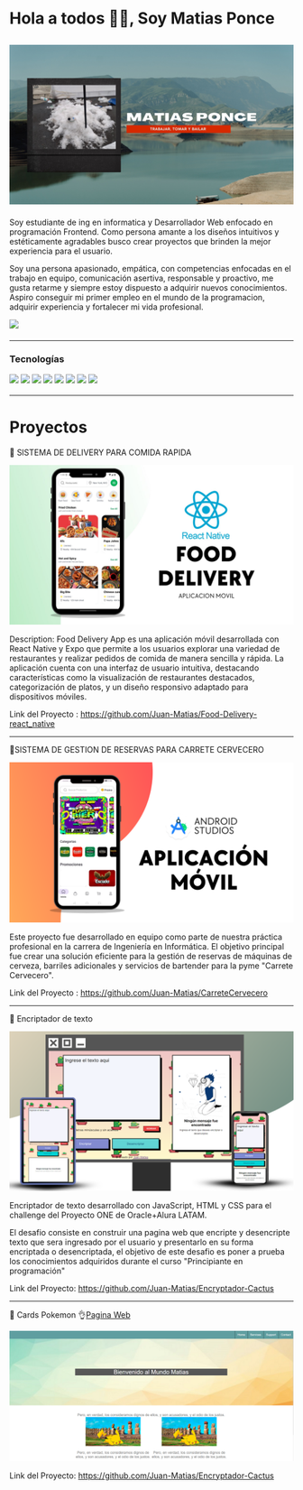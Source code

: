 # Hola a todos 👋🏻, Soy Matias Ponce
![cover](https://github.com/Juan-Matias/Juan-Matias/blob/9f8341f76069af97dee3822c087ac6c71d4dd15f/Matias%20Ponce.jpg)
---
Soy estudiante de ing en informatica y Desarrollador Web enfocado en programación Frontend. Como persona amante a los diseños intuitivos y estéticamente agradables busco crear proyectos que brinden la mejor experiencia para el usuario.

Soy una persona apasionado, empática, con competencias enfocadas en el trabajo en equipo, comunicación asertiva, responsable y proactivo, me gusta retarme y siempre estoy dispuesto a adquirir nuevos conocimientos. Aspiro conseguir mi primer empleo en el mundo de la programacion, adquirir experiencia y fortalecer mi vida profesional.  

<p>
  <a href="https://www.linkedin.com/in/matias-ponce-figueroa-813b1a14a/"><img src="https://img.shields.io/badge/Linkedin-%231572B6.svg?style=for-the-badge&logo=Linkedin&logoColor=white" style="margin-bottom: 4px;" height="30px" target="_blank"></a>
</p>

---

### Tecnologías

<p>
<img src="https://img.shields.io/badge/java-%23ED8B00.svg?style=for-the-badge&logo=java&logoColor=white" style="margin-bottom: 4px;" height="30px">
<img src="https://img.shields.io/badge/javascript-%23323330.svg?style=for-the-badge&logo=javascript&logoColor=%23F7DF1E" style="margin-bottom: 4px;" height="30px">
<img src="https://img.shields.io/badge/html5-%23E34F26.svg?style=for-the-badge&logo=html5&logoColor=white" style="margin-bottom: 4px;" height="30px">
<img src="https://img.shields.io/badge/css3-%231572B6.svg?style=for-the-badge&logo=css3&logoColor=white" style="margin-bottom: 4px;" height="30px">
<img src="https://img.shields.io/badge/git-%23F05033.svg?style=for-the-badge&logo=git&logoColor=white" style="margin-bottom: 4px;" height="30px">
<img src="https://img.shields.io/badge/github-%23323330.svg?style=for-the-badge&logo=github&logoColor=white" style="margin-bottom: 4px;" height="30px">
<img src="https://img.shields.io/badge/mysql-%2300f.svg?style=for-the-badge&logo=mysql&logoColor=white" style="margin-bottom: 4px;" height="30px">
<img src="https://img.shields.io/badge/adobe%20photoshop-%2331A8FF.svg?style=for-the-badge&logo=adobe%20photoshop&logoColor=white" style="margin-bottom: 4px;" height="30px">
</p>

---  

# Proyectos

🛵 SISTEMA DE DELIVERY PARA COMIDA RAPIDA
<p align="center" >
<img src="https://github.com/Juan-Matias/Food-Delivery-react_native/blob/8379565176808e6a41fad52d5f94254f26d3c180/video-delivery-food/background.jpg" alt="imagen"/>
</p>

Description: Food Delivery App es una aplicación móvil desarrollada con React Native y Expo que permite a los usuarios explorar una variedad de restaurantes y realizar pedidos de comida de manera sencilla y rápida. La aplicación cuenta con una interfaz de usuario intuitiva, destacando características como la visualización de restaurantes destacados, categorización de platos, y un diseño responsivo adaptado para dispositivos móviles.

Link del Proyecto : https://github.com/Juan-Matias/Food-Delivery-react_native

---

🚩SISTEMA DE GESTION DE RESERVAS PARA CARRETE CERVECERO 
<p align="center" >
     <img src="https://github.com/Juan-Matias/CarreteCervecero/blob/1715ae11ab8559408ee5ce923793d675f1470784/Background.png" >
</p>

Este proyecto fue desarrollado en equipo como parte de nuestra práctica profesional en la carrera de Ingeniería en Informática. El objetivo principal fue crear una solución eficiente para la gestión de reservas de máquinas de cerveza, barriles adicionales y servicios de bartender para la pyme "Carrete Cervecero".

Link del Proyecto : https://github.com/Juan-Matias/CarreteCervecero

---

🔏 Encriptador de texto

<p align="center" >
     <img src="https://github.com/Juan-Matias/Encryptador-Cactus/blob/a4c3f3840cf11e6d682f34905f7cf24b754b51e6/Background%20(2).png">
</p>

Encriptador de texto desarrollado con JavaScript, HTML y CSS para el challenge del Proyecto ONE de Oracle+Alura LATAM.

El desafio consiste en construir una pagina web que encripte y desencripte texto que sera ingresado por el usuario y presentarlo en su forma encriptada o desencriptada, el objetivo de este desafio es poner a prueba los conocimientos adquiridos durante el curso "Principiante en programación"

Link del Proyecto: https://github.com/Juan-Matias/Encryptador-Cactus

---

🔏 Cards Pokemon
👌[Pagina Web](file:///C:/Users/Matias/Desktop/%C2%A0%20%20%20%C2%A0/Proyectos/ResponsiveCompanyWebsite%20-%20copia/index.html)

<p align="center" >
     <img src="https://github.com/Juan-Matias/Pagina-Pokemon/blob/02383019064547887fa97c208517df6a441139c0/Fondo.PNG">
</p>

Link del Proyecto: https://github.com/Juan-Matias/Encryptador-Cactus

